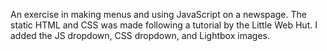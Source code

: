 An exercise in making menus and using JavaScript on a newspage. 
The static HTML and CSS was made following a tutorial by the Little Web Hut. 
I added the JS dropdown, CSS dropdown, and Lightbox images.
